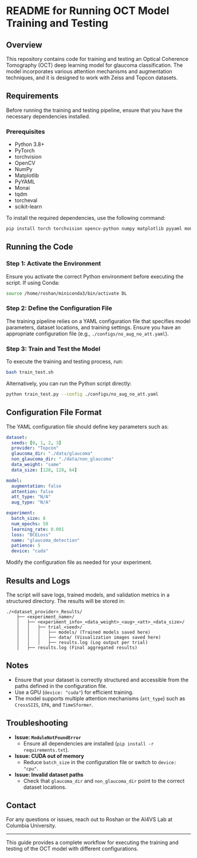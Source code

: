 # README for Running OCT Model Training and Testing

## Overview
This repository contains code for training and testing an Optical Coherence Tomography (OCT) deep learning model for glaucoma classification. The model incorporates various attention mechanisms and augmentation techniques, and it is designed to work with Zeiss and Topcon datasets.

## Requirements
Before running the training and testing pipeline, ensure that you have the necessary dependencies installed.

### Prerequisites
- Python 3.8+
- PyTorch
- torchvision
- OpenCV
- NumPy
- Matplotlib
- PyYAML
- Monai
- tqdm
- torcheval
- scikit-learn

To install the required dependencies, use the following command:
```bash
pip install torch torchvision opencv-python numpy matplotlib pyyaml monai tqdm torcheval scikit-learn
```

## Running the Code
### Step 1: Activate the Environment
Ensure you activate the correct Python environment before executing the script. If using Conda:
```bash
source /home/roshan/miniconda3/bin/activate DL
```

### Step 2: Define the Configuration File
The training pipeline relies on a YAML configuration file that specifies model parameters, dataset locations, and training settings. Ensure you have an appropriate configuration file (e.g., `./configs/no_aug_no_att.yaml`).

### Step 3: Train and Test the Model
To execute the training and testing process, run:
```bash
bash train_test.sh
```

Alternatively, you can run the Python script directly:
```bash
python train_test.py --config ./configs/no_aug_no_att.yaml
```

## Configuration File Format
The YAML configuration file should define key parameters such as:
```yaml
dataset:
  seeds: [0, 1, 2, 3]
  provider: "Topcon"
  glaucoma_dir: "./data/glaucoma"
  non_glaucoma_dir: "./data/non_glaucoma"
  data_weight: "same"
  data_size: [128, 128, 64]

model:
  augmentation: false
  attention: false
  att_type: "N/A"
  aug_type: "N/A"

experiment:
  batch_size: 8
  num_epochs: 50
  learning_rate: 0.001
  loss: "BCELoss"
  name: "glaucoma_detection"
  patience: 5
  device: "cuda"
```

Modify the configuration file as needed for your experiment.

## Results and Logs
The script will save logs, trained models, and validation metrics in a structured directory. The results will be stored in:
```
./<dataset_provider>_Results/
    ├── <experiment_name>/
    │   ├── <experiment_info>_<data_weight>_<aug>_<att>_<data_size>/
    │   │   ├── trial_<seed>/
    │   │   │   ├── models/ (Trained models saved here)
    │   │   │   ├── data/ (Visualization images saved here)
    │   │   │   ├── results.log (Log output per trial)
    │   ├── results.log (Final aggregated results)
```

## Notes
- Ensure that your dataset is correctly structured and accessible from the paths defined in the configuration file.
- Use a GPU (`device: "cuda"`) for efficient training.
- The model supports multiple attention mechanisms (`att_type`) such as `CrossSIIS`, `EPA`, and `TimeSformer`.

## Troubleshooting
- **Issue: `ModuleNotFoundError`**
  - Ensure all dependencies are installed (`pip install -r requirements.txt`).
- **Issue: CUDA out of memory**
  - Reduce `batch_size` in the configuration file or switch to `device: "cpu"`.
- **Issue: Invalid dataset paths**
  - Check that `glaucoma_dir` and `non_glaucoma_dir` point to the correct dataset locations.

## Contact
For any questions or issues, reach out to Roshan or the AI4VS Lab at Columbia University.

---

This guide provides a complete workflow for executing the training and testing of the OCT model with different configurations.

